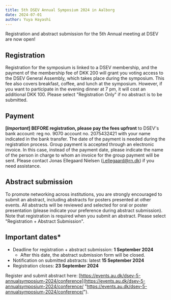 ```yaml
---
title: 5th DSEV Annual Symposium 2024 in Aalborg
date: 2024-07-01
author: Yuya Hayashi
---
```


Registration and abstract submission for the 5th Annual meeting at DSEV are now open!

## Registration
Registration for the symposium is linked to a DSEV membership, and the payment of the membership fee of DKK 200 will grant you voting access to the DSEV General Assembly, which takes place during the symposium. This fee also covers breakfast, coffee, and lunch at the symposium. However, if you want to participate in the evening dinner at 7 pm, it will cost an additional DKK 100. Please select "Registration Only" if no abstract is to be submitted.

## Payment
**[*Important*] BEFORE registration, please pay the fees upfront** to DSEV's bank account: reg no. 9070 account no. 2075432421 with your name indicated in the bank transfer. The date of the payment is needed during the registration process. Group payment is accepted through an electronic invoice. In this case, instead of the payment date, please indicate the name of the person in charge to whom an invoice for the group payment will be sent. Please contact Jonas Ellegaard Nielsen (j.ellegaard@rn.dk) if you need assistance.

## Abstract submission
To promote networking across institutions, you are strongly encouraged to submit an abstract, including abstracts for posters presented at other events. All abstracts will be reviewed and selected for oral or poster presentation (please indicate your preference during abstract submission). Note that registration is required when you submit an abstract. Please select "Registration + Abstract Submission".

## Important dates*
* Deadline for registration + abstract submission: **1 September 2024**
  * After this date, the abstract submission form will be closed.
* Notification on submitted abstracts: latest **15 September 2024**
* Registration closes: **23 September 2024**

Register and submit abstract here: [https://events.au.dk/dsev-5-annualsymposium-2024/conference](https://events.au.dk/dsev-5-annualsymposium-2024/conference/ "https://events.au.dk/dsev-5-annualsymposium-2024/conference/").


